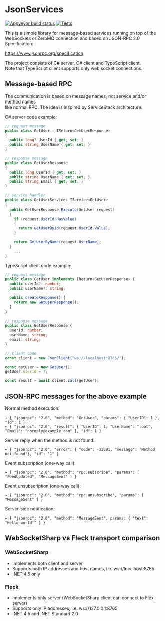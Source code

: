 ﻿# JsonServices

[![Appveyor build status](https://ci.appveyor.com/api/projects/status/l8sntux7xbx53rk6?svg=true)](https://ci.appveyor.com/project/yallie/jsonservices)
[![Tests](https://img.shields.io/appveyor/tests/yallie/JsonServices.svg)](https://ci.appveyor.com/project/yallie/JsonServices/build/tests)

This is a simple library for message-based services running on top of the  
WebSockets or ZeroMQ connection and based on JSON-RPC 2.0 Specification:  

https://www.jsonrpc.org/specification

The project consists of C# server, C# client and TypeScript client.  
Note that TypeScript client supports only web socket connections.

## Message-based RPC

The communication is based on message names, not service and/or method names  
like normal RPC. The idea is inspired by ServiceStack architecture.

C# server code example:

```c#
// request message
public class GetUser : IReturn<GetUserResponse>
{
  public long? UserId { get; set; }
  public string UserName { get; set; }
}

// response message
public class GetUserResponse
{
  public long UserId { get; set; }
  public string UserName { get; set; }
  public string Email { get; set; }
}

// service handler
public class GetUserService: IService<GetUser>
{
  public GetUserResponse Execute(GetUser request)
  {
    if (request.UserId.HasValue)
    {
      return GetUserById(request.UserId.Value);
    }

    return GetUserByName(request.UserName);
  }
	...
}
```

TypeScript client code example:

```typescript
// request message
public class GetUser implements IReturn<GetUserResponse> {
  public userId?: number;
  public userName?: string;

  public createResponse() {
    return new GetUserResponse();
  }
}

// response message
public class GetUserResponse {
  userId: number;
  userName: string;
  email: string;
}

// client code
const client = new JsonClient("ws://localhost:8765/");

const getUser = new GetUser();
getUser.userId = 7;

const result = await client.call(getUser);
```

## JSON-RPC messages for the above example

Normal method execution:

```
→ { "jsonrpc": "2.0", "method": "GetUser", "params": { "UserID": 1 }, "id": 1 }
← { "jsonrpc": "2.0", "result": { "UserID": 1, "UserName": "root", "Email": "noreply@example.com" }, "id": 1 }
```

Server reply when the method is not found:

```
← { "jsonrpc": "2.0", "error": { "code": -32601, "message": "Method not found"}, "id": "1" }
```

Event subscription (one-way call):

```
→ { "jsonrpc": "2.0", "method": "rpc.subscribe", "params": [ "FeedUpdated", "MessageSent" ] }
```

Event unsubscription (one-way call):

```
→ { "jsonrpc": "2.0", "method": "rpc.unsubscribe", "params": [ "MessageSent" ] }
```

Server-side notification:

```
← { "jsonrpc": "2.0", "method": "MessageSent", params: { "text": "Hello world!" } }
```

## WebSocketSharp vs Fleck transport comparison

### WebSocketSharp

* Implements both client and server
* Supports both IP addresses and host names, i.e. ws://localhost:8765
* .NET 4.5 only

### Fleck

* Implements only server (WebSocketSharp client can connect to Flex server)
* Supports only IP addresses, i.e. ws://127.0.0.1:8765
* .NET 4.5 and .NET Standard 2.0
